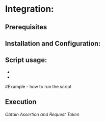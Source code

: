 # Integration:

## Prerequisites 


## Installation and Configuration:
       

## Script usage:

- 
- 

#Example - how to run the script

## Execution 

###### Obtain Assertion and Request Token
 
